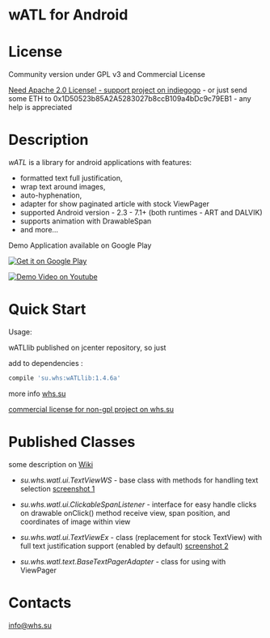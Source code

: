 wATL for Android 
==========

License
=====
 Community version under GPL v3 and Commercial License

 [Need Apache 2.0 License! - support project on indiegogo](https://www.indiegogo.com/projects/make-mobile-applications-text-looks-more-accuracy-android-ios/x/17073547) - or just send some ETH to 0x1D50523b85A2A5283027b8ccB109a4bDc9c79EB1 - any help is appreciated
 
Description
======
*wATL* is a library for android applications with features:
  - formatted text full justification,
  - wrap text around images, 
  - auto-hyphenation,
  - adapter for show paginated article with stock ViewPager
  - supported Android version - 2.3 - 7.1+ (both runtimes - ART and DALVIK)
  - supports animation with DrawableSpan
  - and more...

Demo Application available on Google Play

<a href="https://play.google.com/store/apps/details?id=su.whs.watl.samples">
<img src="https://developer.android.com/images/brand/en_generic_rgb_wo_45.png" alt="Get it on Google Play" />
</a>

[![Demo Video on Youtube](http://img.youtube.com/vi/ZtXvyS6GHGo/0.jpg)](https://youtu.be/ZtXvyS6GHGo)


Quick Start
======
Usage:

wATLlib published on jcenter repository, so just

add to dependencies :
```gradle
compile 'su.whs:wATLlib:1.4.6a'
```

more info <a href="http://whs.su/">whs.su</a> 


<a href="http://whs.su">commercial license for non-gpl project on whs.su</a>


Published Classes
========

some description on <a href="https://github.com/suwhs/wATL/wiki">Wiki</a>

- *su.whs.watl.ui.TextViewWS* - base class with methods for handling text selection
    <a href="https://github.com/suwhs/wATL/blob/master/screenshots/TextViewWS1.png">screenshot 1</a>
- *su.whs.watl.ui.ClickableSpanListener* - interface for easy handle clicks on drawable 
onClick() method receive view, span position, and coordinates of image within view

- *su.whs.watl.ui.TextViewEx* - class (replacement for stock TextView) with full text justification support (enabled by default)
    <a href="https://github.com/suwhs/wATL/blob/master/screenshots/TextViewExScrollView1.png">screenshot 2</a>

- *su.whs.watl.text.BaseTextPagerAdapter* - class for using with ViewPager


Contacts
========
<a href="mailto:info@whs.su">info@whs.su</a>



